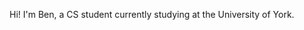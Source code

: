 Hi! I'm Ben, a CS student currently studying at the University of York.

<!---
BenLeaver/BenLeaver is a ✨ special ✨ repository because its `README.md` (this file) appears on your GitHub profile.
You can click the Preview link to take a look at your changes.
--->
